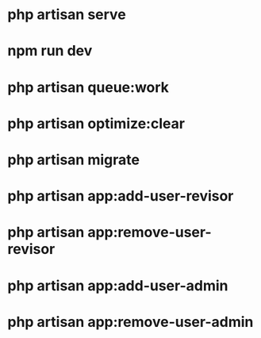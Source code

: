 <!-- TERMINALI DA AVVIARE -->
# php artisan serve
# npm run dev
# php artisan queue:work

<!-- COMANDI UTILI -->
# php artisan optimize:clear
# php artisan migrate


<!-- COMANDI CUSTOM -->
# php artisan app:add-user-revisor <mail>
# php artisan app:remove-user-revisor <mail>
# php artisan app:add-user-admin <mail>
# php artisan app:remove-user-admin <mail>